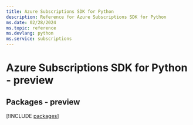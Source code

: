 ```yaml
---
title: Azure Subscriptions SDK for Python
description: Reference for Azure Subscriptions SDK for Python
ms.date: 02/28/2024
ms.topic: reference
ms.devlang: python
ms.service: subscriptions
---
```

# Azure Subscriptions SDK for Python - preview
## Packages - preview
[!INCLUDE [packages](subscriptions-index.md)]